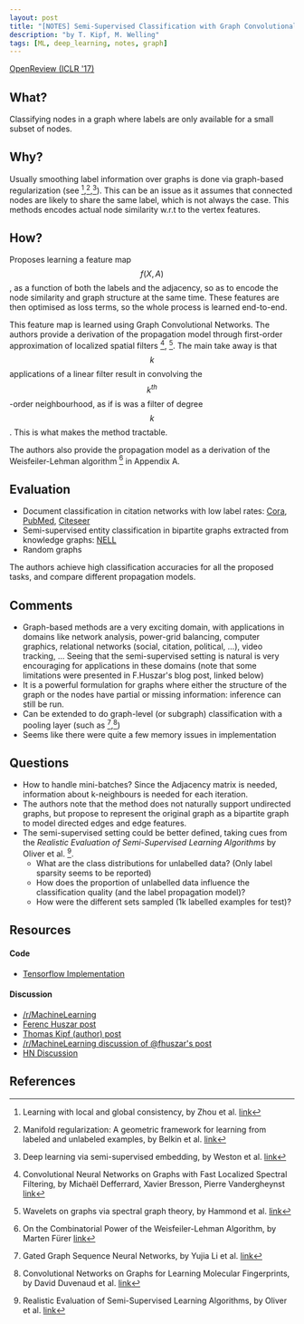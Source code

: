 ```yaml
---
layout: post
title: "[NOTES] Semi-Supervised Classification with Graph Convolutional Networks"
description: "by T. Kipf, M. Welling"
tags: [ML, deep_learning, notes, graph]
---
```


[OpenReview (ICLR '17)](https://openreview.net/forum?id=SJU4ayYgl)

## What?

Classifying nodes in a graph where labels are only available for a small subset of nodes.

## Why?

Usually smoothing label information over graphs is done via graph-based regularization (see [^4],[^5],[^6]). This can
be an issue as it assumes that connected nodes are likely to share the same label, which is
not always the case. This methods encodes actual node similarity w.r.t to the vertex features.

## How?

Proposes learning a feature map $$f(X,A)$$, as a function of both the labels and the adjacency, so
as to encode the node similarity and graph structure at the same time. These features are then
optimised as loss terms, so the whole process is learned end-to-end.

This feature map is learned using Graph Convolutional Networks. The authors
provide a derivation of the propagation model through first-order approximation
of localized spatial filters [^1], [^7]. The main take away is that $$k$$ applications of a linear filter result in
convolving the $$k^{th}$$-order neighbourhood, as if is was a filter of degree $$k$$. This is what makes the method tractable.

The authors also provide the propagation model as a derivation of the Weisfeiler-Lehman algorithm [^8] in Appendix A.

## Evaluation

* Document classification in citation networks with low label rates: [Cora](https://relational.fit.cvut.cz/dataset/CORA), [PubMed](https://catalog.data.gov/dataset/pubmed), [Citeseer](http://csxstatic.ist.psu.edu/about/data)
* Semi-supervised entity classification in bipartite graphs extracted from knowledge graphs: [NELL](http://rtw.ml.cmu.edu/rtw/kbbrowser/)
* Random graphs

The authors achieve high classification accuracies for all the proposed tasks, and compare different propagation models.

## Comments

* Graph-based methods are a very exciting domain, with applications in domains like network analysis,
power-grid balancing, computer graphics, relational networks (social, citation, political, ...), video tracking, ...
Seeing that the semi-supervised setting is natural is very encouraging for applications in these domains (note that some limitations
were presented in F.Huszar's blog post, linked below)
* It is a powerful formulation for graphs where either the structure of the graph or the nodes have partial or missing information: inference can still be run.
* Can be extended to do graph-level (or subgraph) classification with a pooling layer (such as [^2],[^3])
* Seems like there were quite a few memory issues in implementation

## Questions

* How to handle mini-batches? Since the Adjacency matrix is needed, information about k-neighbours is needed for each iteration.
* The authors note that the method does not naturally support undirected graphs, but propose to represent the original graph as a bipartite graph to model directed edges and edge features.
* The semi-supervised setting could be better defined, taking cues from the _Realistic Evaluation of Semi-Supervised Learning Algorithms_ by Oliver et al. [^9].
    * What are the class distributions for unlabelled data? (Only label sparsity seems to be reported)
    * How does the proportion of unlabelled data influence the classification quality (and the label propagation model)?
    * How were the different sets sampled (1k labelled examples for test)?


## Resources
#### Code

* [Tensorflow Implementation](https://github.com/tkipf/gcn)

#### Discussion

* [/r/MachineLearning](https://www.reddit.com/r/MachineLearning/comments/52d8ms/160902907_semisupervised_classification_with/)
* [Ferenc Huszar post](http://www.inference.vc/how-powerful-are-graph-convolutions-review-of-kipf-welling-2016-2/)
* [Thomas Kipf (author) post](https://tkipf.github.io/graph-convolutional-networks/)
* [/r/MachineLearning discussion of @fhuszar's post](https://www.reddit.com/r/MachineLearning/comments/52klq2/how_powerful_are_these_graph_convolutional/)
* [HN Discussion](https://news.ycombinator.com/item?id=12619694)

## References

[^1]: Convolutional Neural Networks on Graphs with Fast Localized Spectral Filtering, by Michaël Defferrard, Xavier Bresson, Pierre Vandergheynst [link](https://arxiv.org/abs/1606.09375)
[^2]: Gated Graph Sequence Neural Networks, by Yujia Li et al. [link](https://arxiv.org/abs/1511.05493)
[^3]: Convolutional Networks on Graphs for Learning Molecular Fingerprints, by David Duvenaud et al. [link](https://arxiv.org/abs/1509.09292)
[^4]: Learning with local and global consistency, by Zhou et al. [link](https://dl.acm.org/citation.cfm?id=2981386)
[^5]: Manifold regularization: A geometric framework for learning from labeled and unlabeled examples, by Belkin et al. [link](https://dl.acm.org/citation.cfm?id=1248632)
[^6]: Deep learning via semi-supervised embedding, by Weston et al. [link](https://dl.acm.org/citation.cfm?id=1390303)
[^7]: Wavelets on graphs via spectral graph theory, by Hammond et al. [link](https://arxiv.org/abs/0912.3848)
[^8]: On the Combinatorial Power of the Weisfeiler-Lehman Algorithm, by Marten Fürer [link](https://arxiv.org/abs/1704.01023)
[^9]: Realistic Evaluation of Semi-Supervised Learning Algorithms, by Oliver et al. [link](https://arxiv.org/abs/1804.09170)
